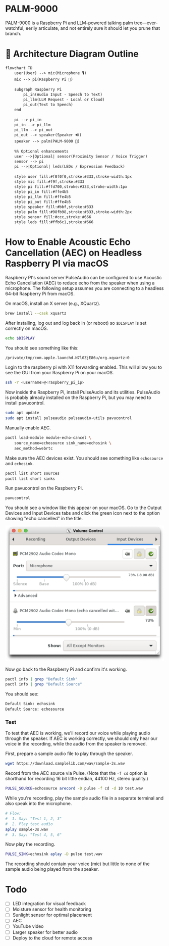 # PALM-9000
PALM-9000 is a Raspberry Pi and LLM–powered talking palm tree—ever-watchful, eerily articulate, and not entirely sure it should let you prune that branch.

# 🌴 Architecture Diagram Outline

```mermaid
flowchart TD
    user(User) --> mic(Microphone 🎙️)
    mic --> pi(Raspberry Pi 🧠)
    
    subgraph Raspberry Pi
        pi_in(Audio Input - Speech to Text)
        pi_llm(LLM Request - Local or Cloud)
        pi_out(Text to Speech)
    end

    pi --> pi_in
    pi_in --> pi_llm
    pi_llm --> pi_out
    pi_out --> speaker(Speaker 🔊)
    speaker --> palm(PALM-9000 🌴)

    %% Optional enhancements
    user -->|Optional| sensor(Proximity Sensor / Voice Trigger)
    sensor --> pi
    pi -->|Optional| leds(LEDs / Expression Feedback)

    style user fill:#f0f0f0,stroke:#333,stroke-width:1px
    style mic fill:#f9f,stroke:#333
    style pi fill:#ffd700,stroke:#333,stroke-width:1px
    style pi_in fill:#ffe4b5
    style pi_llm fill:#ffe4b5
    style pi_out fill:#ffe4b5
    style speaker fill:#bbf,stroke:#333
    style palm fill:#98fb98,stroke:#333,stroke-width:2px
    style sensor fill:#ccc,stroke:#666
    style leds fill:#ffb6c1,stroke:#666
```

# How to Enable Acoustic Echo Cancellation (AEC) on Headless Raspberry PI via macOS

Raspberry PI's sound server PulseAudio can be configured to use Acoustic Echo Cancellation (AEC) to reduce echo from the speaker when using a microphone. The following setup assumes you are connecting to a headless 64-bit Raspberry Pi from macOS.

On macOS, install an X server (e.g., XQuartz).
```sh
brew install --cask xquartz
```

After installing, log out and log back in (or reboot) so `$DISPLAY` is set correctly on macOS.
```sh
echo $DISPLAY
```

You should see something like this:
```sh
/private/tmp/com.apple.launchd.N7l0ZjE86u/org.xquartz:0
```

Login to the raspberry pi with X11 forwarding enabled. This will allow you to see the GUI from your Raspberry Pi on your macOS.
```sh
ssh -Y <username>@<raspberry_pi_ip>
```

Now inside the Raspberry Pi, install PulseAudio and its utilities. PulseAudio is probably already installed on the Raspberry Pi, but you may need to install pavucontrol.
```sh
sudo apt update
sudo apt install pulseaudio pulseaudio-utils pavucontrol
```

Manually enable AEC.
```sh
pactl load-module module-echo-cancel \
    source_name=echosource sink_name=echosink \
    aec_method=webrtc
```

Make sure the AEC devices exist. You should see something like `echosource` and `echosink`.
```sh
pactl list short sources
pactl list short sinks
```

Run pavucontrol on the Raspberry Pi.
```sh
pavucontrol
```

You should see a window like this appear on your macOS. Go to the Output Devices and Input Devices tabs and click the green icon next to the option showing "echo cancelled" in the title.

![Pavucontrol](images/pavucontrol.png)

Now go back to the Raspberry Pi and confirm it's working.
```sh
pactl info | grep "Default Sink"
pactl info | grep "Default Source"
```

You should see:
```sh
Default Sink: echosink
Default Source: echosource
```

### Test

To test that AEC is working, we'll record our voice while playing audio through the speaker. If AEC is working correctly, we should only hear our voice in the recording, while the audio from the speaker is removed.

First, prepare a sample audio file to play through the speaker.
```sh
wget https://download.samplelib.com/wav/sample-3s.wav
```

Record from the AEC source via Pulse. (Note that the `-f cd` option is shorthand for recording 16 bit little endian, 44100 Hz, stereo quality.)
```sh
PULSE_SOURCE=echosource arecord -D pulse -f cd -d 10 test.wav
```

While you're recording, play the sample audio file in a separate terminal and also speak into the microphone.
```sh
# Flow:
#  1. Say: "Test 1, 2, 3"
#  2. Play test audio
aplay sample-3s.wav
#  3. Say: "Test 4, 5, 6"
```

Now play the recording.
```sh
PULSE_SINK=echosink aplay -D pulse test.wav
```

The recording should contain your voice (mic) but little to none of the sample audio being played from the speaker.

# Todo

- [ ] LED integration for visual feedback
- [ ] Moisture sensor for health monitoring
- [ ] Sunlight sensor for optimal placement
- [ ] AEC
- [ ] YouTube video
- [ ] Larger speaker for better audio
- [ ] Deploy to the cloud for remote access

